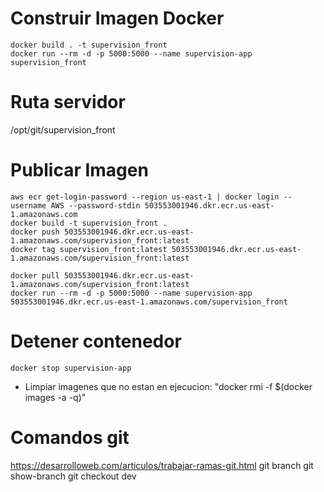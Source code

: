 # Construir Imagen Docker

```
docker build . -t supervision_front
docker run --rm -d -p 5000:5000 --name supervision-app supervision_front
```
# Ruta servidor
/opt/git/supervision_front
# Publicar Imagen
```
aws ecr get-login-password --region us-east-1 | docker login --username AWS --password-stdin 503553001946.dkr.ecr.us-east-1.amazonaws.com
docker build -t supervision_front .
docker push 503553001946.dkr.ecr.us-east-1.amazonaws.com/supervision_front:latest
docker tag supervision_front:latest 503553001946.dkr.ecr.us-east-1.amazonaws.com/supervision_front:latest

docker pull 503553001946.dkr.ecr.us-east-1.amazonaws.com/supervision_front:latest
docker run --rm -d -p 5000:5000 --name supervision-app 503553001946.dkr.ecr.us-east-1.amazonaws.com/supervision_front

```

# Detener contenedor
```
docker stop supervision-app
```

* Limpiar imagenes que no estan en ejecucion: "docker rmi -f $(docker images -a -q)"

# Comandos git
https://desarrolloweb.com/articulos/trabajar-ramas-git.html
git branch
git show-branch
git checkout dev
